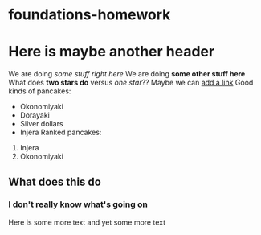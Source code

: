 # foundations-homework
# Here is maybe another header
We are doing *some stuff right here*
We are doing **some other stuff here**
What does **two stars do** versus *one star*??
Maybe we can [add a link](http://www.google.com)
Good kinds of pancakes:
* Okonomiyaki
* Dorayaki
* Silver dollars
* Injera
Ranked pancakes:
1. Injera
2. Okonomiyaki
## What does this do
### I don't really know what's going on
Here is some more text
and yet some more text
